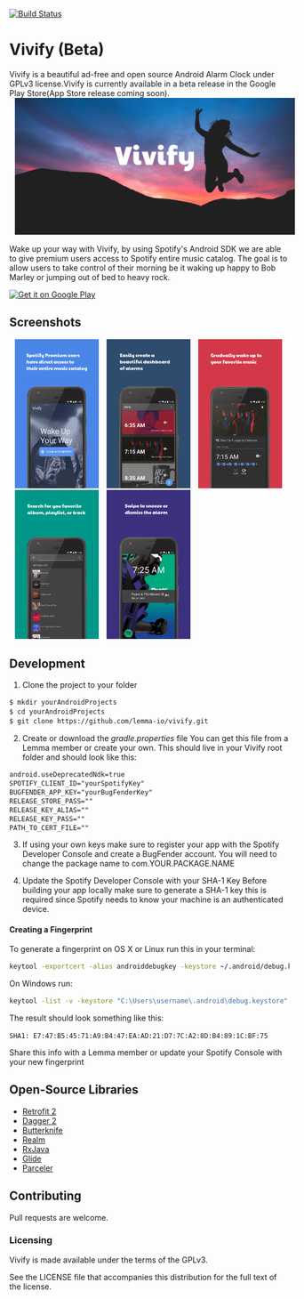 [![Build Status](https://travis-ci.org/phantompunk/vivify.svg?branch=master)](https://travis-ci.org/phantompunk/vivify)
# Vivify (Beta)
Vivify is a beautiful ad-free and open source Android Alarm Clock under GPLv3 license.Vivify is currently available in a beta release in the Google Play Store(App Store release coming soon).
<img style="margin-left:10px;" src="/screenshots/vivifyFeature.png" >


Wake up your way with Vivify, by using Spotify's Android SDK we are able to give premium users access to Spotify entire music catalog. The goal is to allow users to take control of their morning be it waking up happy to Bob Marley or jumping out of bed to heavy rock.

<a href='https://play.google.com/store/apps/details?id=com.rva.mrb.vivify&pcampaignid=MKT-Other-global-all-co-prtnr-py-PartBadge-Mar2515-1'><img alt='Get it on Google Play' width="35%" src='https://play.google.com/intl/en_us/badges/images/generic/en_badge_web_generic.png'/></a>

## Screenshots
<img style="margin-left:10px;" src="/screenshots/Screenshot_splash.png" width="30%" >
<img style="margin-left:10px;" src="/screenshots/Screenshot_alarms.png" width="30%" >
<img style="margin-left:10px;" src="/screenshots/Screenshot_details.png" width="30%" >
<img style="margin-left:10px;" src="/screenshots/Screenshot_search.png" width="30%" >
<img style="margin-left:10px;" src="/screenshots/Screenshot_wake.png" width="30%" >

## Development
1. Clone the project to your folder
```bash
$ mkdir yourAndroidProjects
$ cd yourAndroidProjects
$ git clone https://github.com/lemma-io/vivify.git
```

2. Create or download the *gradle.properties* file
You can get this file from a Lemma member or create your own. This should live in your Vivify root folder and should look like this:
```
android.useDeprecatedNdk=true
SPOTIFY_CLIENT_ID="yourSpotifyKey"
BUGFENDER_APP_KEY="yourBugFenderKey"
RELEASE_STORE_PASS=""
RELEASE_KEY_ALIAS=""
RELEASE_KEY_PASS=""
PATH_TO_CERT_FILE=""
```

3. If using your own keys make sure to register your app with the Spotify Developer Console and create a BugFender account. You will need to change the package name to com.YOUR.PACKAGE.NAME

4. Update the Spotify Developer Console with your SHA-1 Key
Before building your app locally make sure to generate a SHA-1 key this is required since Spotify needs to know your machine is an authenticated device.

#### Creating a Fingerprint
To generate a fingerprint on OS X or Linux run this in your terminal:
```bash
keytool -exportcert -alias androiddebugkey -keystore ~/.android/debug.keystore -list -v | grep SHA1
```
On Windows run:
```bash
keytool -list -v -keystore "C:\Users\username\.android\debug.keystore" -alias androiddebugkey -storepass android -keypass android
```

The result should look something like this:

`SHA1: E7:47:B5:45:71:A9:B4:47:EA:AD:21:D7:7C:A2:8D:B4:89:1C:BF:75`

Share this info with a Lemma member or update your Spotify Console with your new fingerprint

## Open-Source Libraries
* [Retrofit 2](https://square.github.io/retrofit/)
* [Dagger 2](https://google.github.io/dagger/)
* [Butterknife](https://jakewharton.github.io/butterknife/)
* [Realm](https://github.com/realm/realm-java)
* [RxJava](https://github.com/ReactiveX/RxJava)
* [Glide](https://github.com/bumptech/glide)
* [Parceler](https://github.com/johncarl81/parceler)

## Contributing
Pull requests are welcome.

### Licensing
Vivify is made available under the terms of the GPLv3.

See the LICENSE file that accompanies this distribution for the full text of the license.
